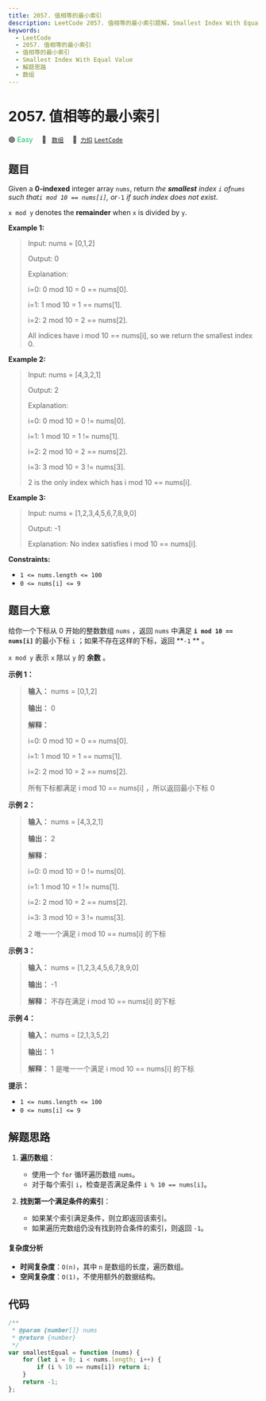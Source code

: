 ```yaml
---
title: 2057. 值相等的最小索引
description: LeetCode 2057. 值相等的最小索引题解，Smallest Index With Equal Value，包含解题思路、复杂度分析以及完整的 JavaScript 代码实现。
keywords:
  - LeetCode
  - 2057. 值相等的最小索引
  - 值相等的最小索引
  - Smallest Index With Equal Value
  - 解题思路
  - 数组
---
```


# 2057. 值相等的最小索引

🟢 <font color=#15bd66>Easy</font>&emsp; 🔖&ensp; [`数组`](/tag/array.md)&emsp; 🔗&ensp;[`力扣`](https://leetcode.cn/problems/smallest-index-with-equal-value) [`LeetCode`](https://leetcode.com/problems/smallest-index-with-equal-value)

## 题目

Given a **0-indexed** integer array `nums`, return _the **smallest** index _`i`
_of_`nums` _such that_`i mod 10 == nums[i]`_, or_`-1` _if such index does not exist_.

`x mod y` denotes the **remainder** when `x` is divided by `y`.

**Example 1:**

> Input: nums = [0,1,2]
>
> Output: 0
>
> Explanation:
>
> i=0: 0 mod 10 = 0 == nums[0].
>
> i=1: 1 mod 10 = 1 == nums[1].
>
> i=2: 2 mod 10 = 2 == nums[2].
>
> All indices have i mod 10 == nums[i], so we return the smallest index 0.

**Example 2:**

> Input: nums = [4,3,2,1]
>
> Output: 2
>
> Explanation:
>
> i=0: 0 mod 10 = 0 != nums[0].
>
> i=1: 1 mod 10 = 1 != nums[1].
>
> i=2: 2 mod 10 = 2 == nums[2].
>
> i=3: 3 mod 10 = 3 != nums[3].
>
> 2 is the only index which has i mod 10 == nums[i].

**Example 3:**

> Input: nums = [1,2,3,4,5,6,7,8,9,0]
>
> Output: -1
>
> Explanation: No index satisfies i mod 10 == nums[i].

**Constraints:**

- `1 <= nums.length <= 100`
- `0 <= nums[i] <= 9`

## 题目大意

给你一个下标从 0 开始的整数数组 `nums` ，返回 `nums` 中满足 **`i mod 10 == nums[i]`** 的最小下标 `i`
；如果不存在这样的下标，返回 **`-1` ** 。

`x mod y` 表示 `x` 除以 `y` 的 **余数** 。

**示例 1：**

> **输入：** nums = [0,1,2]
>
> **输出：** 0
>
> **解释：**
>
> i=0: 0 mod 10 = 0 == nums[0].
>
> i=1: 1 mod 10 = 1 == nums[1].
>
> i=2: 2 mod 10 = 2 == nums[2].
>
> 所有下标都满足 i mod 10 == nums[i] ，所以返回最小下标 0

**示例 2：**

> **输入：** nums = [4,3,2,1]
>
> **输出：** 2
>
> **解释：**
>
> i=0: 0 mod 10 = 0 != nums[0].
>
> i=1: 1 mod 10 = 1 != nums[1].
>
> i=2: 2 mod 10 = 2 == nums[2].
>
> i=3: 3 mod 10 = 3 != nums[3].
>
> 2 唯一一个满足 i mod 10 == nums[i] 的下标

**示例 3：**

> **输入：** nums = [1,2,3,4,5,6,7,8,9,0]
>
> **输出：** -1
>
> **解释：** 不存在满足 i mod 10 == nums[i] 的下标

**示例 4：**

> **输入：** nums = [2,1,3,5,2]
>
> **输出：** 1
>
> **解释：** 1 是唯一一个满足 i mod 10 == nums[i] 的下标

**提示：**

- `1 <= nums.length <= 100`
- `0 <= nums[i] <= 9`

## 解题思路

1. **遍历数组**：

   - 使用一个 `for` 循环遍历数组 `nums`。
   - 对于每个索引 `i`，检查是否满足条件 `i % 10 == nums[i]`。

2. **找到第一个满足条件的索引**：
   - 如果某个索引满足条件，则立即返回该索引。
   - 如果遍历完数组仍没有找到符合条件的索引，则返回 `-1`。

#### 复杂度分析

- **时间复杂度**：`O(n)`，其中 `n` 是数组的长度，遍历数组。
- **空间复杂度**：`O(1)`，不使用额外的数据结构。

## 代码

```javascript
/**
 * @param {number[]} nums
 * @return {number}
 */
var smallestEqual = function (nums) {
	for (let i = 0; i < nums.length; i++) {
		if (i % 10 == nums[i]) return i;
	}
	return -1;
};
```
